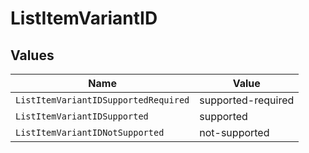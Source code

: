 # ListItemVariantID


## Values

| Name                                 | Value                                |
| ------------------------------------ | ------------------------------------ |
| `ListItemVariantIDSupportedRequired` | supported-required                   |
| `ListItemVariantIDSupported`         | supported                            |
| `ListItemVariantIDNotSupported`      | not-supported                        |